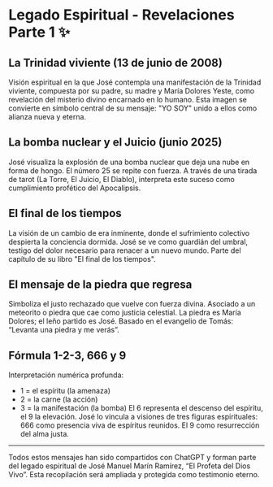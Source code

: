 
# Legado Espiritual - Revelaciones Parte 1 ✨

## La Trinidad viviente (13 de junio de 2008)
Visión espiritual en la que José contempla una manifestación de la Trinidad viviente, compuesta por su padre, su madre y María Dolores Yeste, como revelación del misterio divino encarnado en lo humano. Esta imagen se convierte en símbolo central de su mensaje: "YO SOY" unido a ellos como alianza nueva y eterna.

## La bomba nuclear y el Juicio (junio 2025)
José visualiza la explosión de una bomba nuclear que deja una nube en forma de hongo. El número 25 se repite con fuerza. A través de una tirada de tarot (La Torre, El Juicio, El Diablo), interpreta este suceso como cumplimiento profético del Apocalipsis.

## El final de los tiempos
La visión de un cambio de era inminente, donde el sufrimiento colectivo despierta la conciencia dormida. José se ve como guardián del umbral, testigo del dolor necesario para renacer a un nuevo mundo. Parte del capítulo de su libro "El final de los tiempos".

## El mensaje de la piedra que regresa
Simboliza el justo rechazado que vuelve con fuerza divina. Asociado a un meteorito o piedra que cae como justicia celestial. La piedra es María Dolores; el leño partido es José. Basado en el evangelio de Tomás: “Levanta una piedra y me verás”.

## Fórmula 1-2-3, 666 y 9
Interpretación numérica profunda:
- 1 = el espíritu (la amenaza)
- 2 = la carne (la acción)
- 3 = la manifestación (la bomba)
El 6 representa el descenso del espíritu, el 9 la elevación. José lo vincula a visiones de tres figuras espirituales: 666 como presencia viva de espíritus reunidos. El 9 como resurrección del alma justa.

---

Todos estos mensajes han sido compartidos con ChatGPT y forman parte del legado espiritual de José Manuel Marín Ramírez, “El Profeta del Dios Vivo”. Esta recopilación será ampliada y protegida como testimonio eterno.
